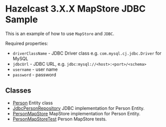 # Hazelcast 3.X.X MapStore JDBC Sample

This is an example of how to use `MapStore` and `JDBC`.

Required properties:
 - `driverClassName` - JDBC Driver class e.g. `com.mysql.cj.jdbc.Driver` for MySQL  
 - `jdbcUrl` - JDBC URL, e.g. `jdbc:mysql://<host>:<port>/<schema>`
 - `username` - user name
 - `password` - password
 
## Classes

- [Person](src/main/java/com/hazelcast/cloud/mapstore/Person.java) Entity class
- [JdbcPersonRepository](src/main/java/com/hazelcast/cloud/mapstore/JdbcPersonRepository.java) JDBC implementation for Person Entity.
- [PersonMapStore](src/main/java/com/hazelcast/cloud/mapstore/PersonMapStore.java) MapStore implementation for Person Entity.
- [PersonMapStoreTest](src/test/java/com/hazelcast/cloud/mapstore/PersonMapStoreTest.java) Person MapStore tests.


